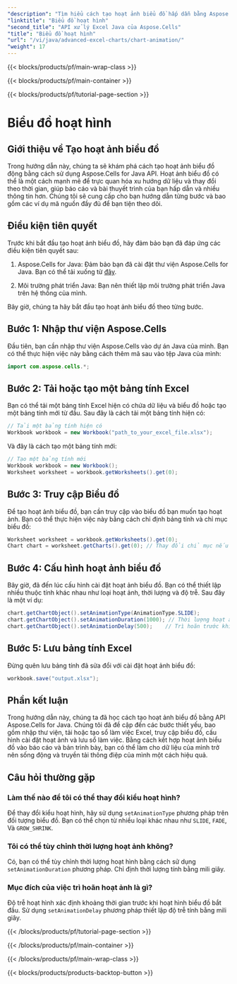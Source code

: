 ```yaml
---
"description": "Tìm hiểu cách tạo hoạt ảnh biểu đồ hấp dẫn bằng Aspose.Cells for Java. Hướng dẫn từng bước và mã nguồn kèm theo để trực quan hóa dữ liệu động."
"linktitle": "Biểu đồ hoạt hình"
"second_title": "API xử lý Excel Java của Aspose.Cells"
"title": "Biểu đồ hoạt hình"
"url": "/vi/java/advanced-excel-charts/chart-animation/"
"weight": 17
---
```


{{< blocks/products/pf/main-wrap-class >}}

{{< blocks/products/pf/main-container >}}

{{< blocks/products/pf/tutorial-page-section >}}

# Biểu đồ hoạt hình


## Giới thiệu về Tạo hoạt ảnh biểu đồ

Trong hướng dẫn này, chúng ta sẽ khám phá cách tạo hoạt ảnh biểu đồ động bằng cách sử dụng Aspose.Cells for Java API. Hoạt ảnh biểu đồ có thể là một cách mạnh mẽ để trực quan hóa xu hướng dữ liệu và thay đổi theo thời gian, giúp báo cáo và bài thuyết trình của bạn hấp dẫn và nhiều thông tin hơn. Chúng tôi sẽ cung cấp cho bạn hướng dẫn từng bước và bao gồm các ví dụ mã nguồn đầy đủ để bạn tiện theo dõi.

## Điều kiện tiên quyết

Trước khi bắt đầu tạo hoạt ảnh biểu đồ, hãy đảm bảo bạn đã đáp ứng các điều kiện tiên quyết sau:

1. Aspose.Cells for Java: Đảm bảo bạn đã cài đặt thư viện Aspose.Cells for Java. Bạn có thể tải xuống từ [đây](https://releases.aspose.com/cells/java/).

2. Môi trường phát triển Java: Bạn nên thiết lập môi trường phát triển Java trên hệ thống của mình.

Bây giờ, chúng ta hãy bắt đầu tạo hoạt ảnh biểu đồ theo từng bước.

## Bước 1: Nhập thư viện Aspose.Cells

Đầu tiên, bạn cần nhập thư viện Aspose.Cells vào dự án Java của mình. Bạn có thể thực hiện việc này bằng cách thêm mã sau vào tệp Java của mình:

```java
import com.aspose.cells.*;
```

## Bước 2: Tải hoặc tạo một bảng tính Excel

Bạn có thể tải một bảng tính Excel hiện có chứa dữ liệu và biểu đồ hoặc tạo một bảng tính mới từ đầu. Sau đây là cách tải một bảng tính hiện có:

```java
// Tải một bảng tính hiện có
Workbook workbook = new Workbook("path_to_your_excel_file.xlsx");
```

Và đây là cách tạo một bảng tính mới:

```java
// Tạo một bảng tính mới
Workbook workbook = new Workbook();
Worksheet worksheet = workbook.getWorksheets().get(0);
```

## Bước 3: Truy cập Biểu đồ

Để tạo hoạt ảnh biểu đồ, bạn cần truy cập vào biểu đồ bạn muốn tạo hoạt ảnh. Bạn có thể thực hiện việc này bằng cách chỉ định bảng tính và chỉ mục biểu đồ:

```java
Worksheet worksheet = workbook.getWorksheets().get(0);
Chart chart = worksheet.getCharts().get(0); // Thay đổi chỉ mục nếu cần
```

## Bước 4: Cấu hình hoạt ảnh biểu đồ

Bây giờ, đã đến lúc cấu hình cài đặt hoạt ảnh biểu đồ. Bạn có thể thiết lập nhiều thuộc tính khác nhau như loại hoạt ảnh, thời lượng và độ trễ. Sau đây là một ví dụ:

```java
chart.getChartObject().setAnimationType(AnimationType.SLIDE);
chart.getChartObject().setAnimationDuration(1000); // Thời lượng hoạt ảnh tính bằng mili giây
chart.getChartObject().setAnimationDelay(500);    // Trì hoãn trước khi hoạt ảnh bắt đầu (mili giây)
```

## Bước 5: Lưu bảng tính Excel

Đừng quên lưu bảng tính đã sửa đổi với cài đặt hoạt ảnh biểu đồ:

```java
workbook.save("output.xlsx");
```

## Phần kết luận

Trong hướng dẫn này, chúng ta đã học cách tạo hoạt ảnh biểu đồ bằng API Aspose.Cells for Java. Chúng tôi đã đề cập đến các bước thiết yếu, bao gồm nhập thư viện, tải hoặc tạo sổ làm việc Excel, truy cập biểu đồ, cấu hình cài đặt hoạt ảnh và lưu sổ làm việc. Bằng cách kết hợp hoạt ảnh biểu đồ vào báo cáo và bản trình bày, bạn có thể làm cho dữ liệu của mình trở nên sống động và truyền tải thông điệp của mình một cách hiệu quả.

## Câu hỏi thường gặp

### Làm thế nào để tôi có thể thay đổi kiểu hoạt hình?

Để thay đổi kiểu hoạt hình, hãy sử dụng `setAnimationType` phương pháp trên đối tượng biểu đồ. Bạn có thể chọn từ nhiều loại khác nhau như `SLIDE`, `FADE`, Và `GROW_SHRINK`.

### Tôi có thể tùy chỉnh thời lượng hoạt ảnh không?

Có, bạn có thể tùy chỉnh thời lượng hoạt hình bằng cách sử dụng `setAnimationDuration` phương pháp. Chỉ định thời lượng tính bằng mili giây.

### Mục đích của việc trì hoãn hoạt ảnh là gì?

Độ trễ hoạt hình xác định khoảng thời gian trước khi hoạt hình biểu đồ bắt đầu. Sử dụng `setAnimationDelay` phương pháp thiết lập độ trễ tính bằng mili giây.

{{< /blocks/products/pf/tutorial-page-section >}}

{{< /blocks/products/pf/main-container >}}

{{< /blocks/products/pf/main-wrap-class >}}

{{< blocks/products/products-backtop-button >}}
